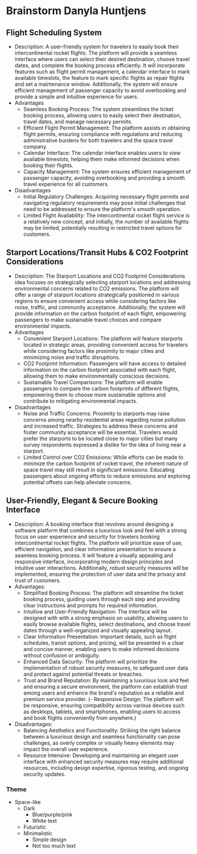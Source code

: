 # Brainstorm Danyla Huntjens

## Flight Scheduling System
- Description: A user-friendly system for travelers to easily book their intercontinental rocket flights. The platform will provide a seamless interface where users can select their desired destination, choose travel dates, and complete the booking process efficiently. It will incorporate features such as flight permit management, a calendar interface to mark available timeslots, the feature to mark specific flights as repair flights and set a maintenance window. Additionally, the system will ensure efficient management of passenger capacity to avoid overbooking and provide a simple and intuitive experience for users.
- Advantages
  - Seamless Booking Process: The system streamlines the ticket booking process, allowing users to easily select their destination, travel dates, and manage necessary permits.
  - Efficient Flight Permit Management: The platform assists in obtaining flight permits, ensuring compliance with regulations and reducing administrative burdens for both travelers and the space travel company.
  - Calendar Interface: The calendar interface enables users to view available timeslots, helping them make informed decisions when booking their flights.
  - Capacity Management: The system ensures efficient management of passenger capacity, avoiding overbooking and providing a smooth travel experience for all customers.
- Disadvantages
  - Initial Regulatory Challenges: Acquiring necessary flight permits and navigating regulatory requirements may pose initial challenges that need to be addressed to ensure the platform's smooth operation.
  - Limited Flight Availability: The intercontinental rocket flight service is a relatively new concept, and initially, the number of available flights may be limited, potentially resulting in restricted travel options for customers.

## Starport Locations/Transit Hubs & CO2 Footprint Considerations
- Description: The Starport Locations and CO2 Footprint Considerations idea focuses on strategically selecting starport locations and addressing environmental concerns related to CO2 emissions. The platform will offer a range of starport locations strategically positioned in various regions to ensure convenient access while considering factors like noise, traffic, and community acceptance. Additionally, the system will provide information on the carbon footprint of each flight, empowering passengers to make sustainable travel choices and compare environmental impacts. 
- Advantages
  - Convenient Starport Locations: The platform will feature starports located in strategic areas, providing convenient access for travelers while considering factors like proximity to major cities and minimizing noise and traffic disruptions.
  - CO2 Footprint Information: Passengers will have access to detailed information on the carbon footprint associated with each flight, allowing them to make environmentally conscious decisions.
  - Sustainable Travel Comparisons: The platform will enable passengers to compare the carbon footprints of different flights, empowering them to choose more sustainable options and contribute to mitigating environmental impacts.
- Disadvantages
  - Noise and Traffic Concerns: Proximity to starports may raise concerns among nearby residential areas regarding noise pollution and increased traffic. Strategies to address these concerns and foster community acceptance will be essential. Travelers would prefer the starports to be located close to major cities but many survey respondents expressed a dislike for the idea of living near a starport.
  - Limited Control over CO2 Emissions: While efforts can be made to minimize the carbon footprint of rocket travel, the inherent nature of space travel may still result in significant emissions. Educating passengers about ongoing efforts to reduce emissions and exploring potential offsets can help alleviate concerns.

## User-Friendly, Elegant & Secure Booking Interface
- Description: A booking interface that revolves around designing a software platform that combines a luxurious look and feel with a strong focus on user experience and security for travelers booking intercontinental rocket flights. The platform will prioritize ease of use, efficient navigation, and clear information presentation to ensure a seamless booking process. It will feature a visually appealing and responsive interface, incorporating modern design principles and intuitive user interactions. Additionally, robust security measures will be implemented, ensuring the protection of user data and the privacy and trust of customers.
- Advantages:
  - Simplified Booking Process: The platform will streamline the ticket booking process, guiding users through each step and providing clear instructions and prompts for required information.
  - Intuitive and User-Friendly Navigation: The interface will be designed with  with a strong emphasis on usability, allowing users to easily browse available flights, select destinations, and choose travel dates through a well-organized and visually appealing layout.
  - Clear Information Presentation: Important details, such as flight schedules, transit options, and pricing, will be presented in a clear and concise manner, enabling users to make informed decisions without confusion or ambiguity.
  - Enhanced Data Security: The platform will prioritize the implementation of robust security measures, to safeguard user data and protect against potential threats or breaches.
  - Trust and Brand Reputation: By maintaining a luxurious look and feel and ensuring a secure environment, the platform can establish trust among users and enhance the brand's reputation as a reliable and premium service provider.
  (- Responsive Design: The platform will be responsive, ensuring compatibility across various devices such as desktops, tablets, and smartphones, enabling users to access and book flights conveniently from anywhere.)
- Disadvantages:
  - Balancing Aesthetics and Functionality: Striking the right balance between a luxurious design and seamless functionality can pose challenges, as overly complex or visually heavy elements may impact the overall user experience.
  - Resource Intensive: Developing and maintaining an elegant user interface with enhanced security measures may require additional resources, including design expertise, rigorous testing, and ongoing security updates.
### Theme
- Space-like
    - Dark
      - Blue/purple/pink
      - White text
    - Futuristic
    - Minimalistic
      - Simple design
      - Not too much text